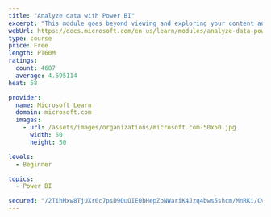 ```yaml
---
title: "Analyze data with Power BI"
excerpt: "This module goes beyond viewing and exploring your content and explains how to interact with it by working with reports and dashboards to uncover and share new business insights."
webUrl: https://docs.microsoft.com/en-us/learn/modules/analyze-data-power-bi/
type: course
price: Free
length: PT60M
ratings:
  count: 4687
  average: 4.695114
heat: 58

provider:
  name: Microsoft Learn
  domain: microsoft.com
  images:
    - url: /assets/images/organizations/microsoft.com-50x50.jpg
      width: 50
      height: 50

levels:
  - Beginner

topics:
  - Power BI

secured: "/2TihMxw8TjUXr0c7psD9QuQIE0bHepZbNWariK4Jzq4bws5shcm/MnRKi/CvvR0B75XQST7vLzzwD8ZusDI6rxs1XmeuepZ/Wq3vWEYuEuk3D2BLmb1HsNc3BanqUJyqGbRP3LeaJTelkhEH58lyuAgdj9nhCSem5tGB10vokJ7EDM4dPoO68JYqWsimTCu7x2pb8nvT3LyWFoq+Y3pq5Qtgp0ZiTe0ueEzDUojVeQupLxmy7GJhtaeHAFTjNAIb8RYQAwbJ9HDOUFrBacb1DPTfq0/Vft7pj8BNYqtvAGbBrkCdIA7uMklQdylHmTZAJjioAbd4tekUJnbmOHeV3G4WqG7WrBqPELhJRhGQ53dtuF3MN3lxHsdboXZijFRE9OE2SVcD637fdnWeO90ptSjVJ0VjZTMoVqdlg+u4Ns=;Ug3yUGqVMwzRTE2Qk3kmNA=="
---
```


